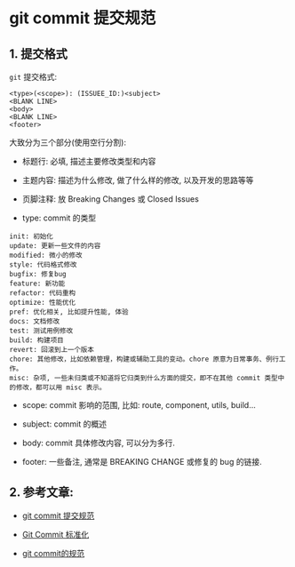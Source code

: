 
# git commit 提交规范

## 1. 提交格式

`git` 提交格式:

```
<type>(<scope>): (ISSUEE_ID:)<subject>
<BLANK LINE>
<body>
<BLANK LINE>
<footer>
```

大致分为三个部分(使用空行分割):

* 标题行: 必填, 描述主要修改类型和内容
* 主题内容: 描述为什么修改, 做了什么样的修改, 以及开发的思路等等
* 页脚注释: 放 Breaking Changes 或 Closed Issues

* type: commit 的类型

```
init: 初始化
update: 更新一些文件的内容
modified: 微小的修改
style: 代码格式修改
bugfix: 修复bug
feature: 新功能
refactor: 代码重构
optimize: 性能优化
pref: 优化相关, 比如提升性能, 体验
docs: 文档修改
test: 测试用例修改
build: 构建项目
revert: 回滚到上一个版本
chore: 其他修改，比如依赖管理，构建或辅助工具的变动。chore 原意为日常事务、例行工作。
misc: 杂项, 一些未归类或不知道将它归类到什么方面的提交，即不在其他 commit 类型中的修改，都可以用 misc 表示。
```

* scope: commit 影响的范围, 比如: route, component, utils, build...

* subject: commit 的概述

* body: commit 具体修改内容, 可以分为多行.

* footer: 一些备注, 通常是 BREAKING CHANGE 或修复的 bug 的链接.

## 2. 参考文章:

* [git commit 提交规范](https://zhuanlan.zhihu.com/p/90281637)

* [Git Commit 标准化](https://www.cnblogs.com/wubaiqing/p/10307605.html)

* [git commit的规范](https://www.cnblogs.com/chucklu/p/10400519.html)
